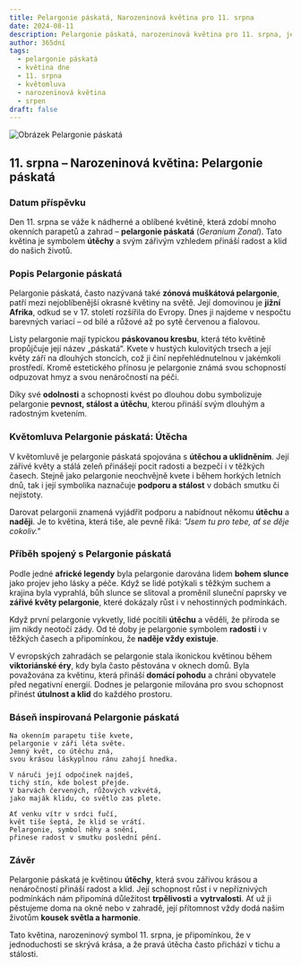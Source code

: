 ```yaml
---
title: Pelargonie páskatá, Narozeninová květina pro 11. srpna
date: 2024-08-11
description: Pelargonie páskatá, narozeninová květina pro 11. srpna, je symbolem Útěcha. Objevte její jedinečný význam, fascinující příběhy a poezii, která oslavuje její krásu.
author: 365dní
tags:
  - pelargonie páskatá
  - květina dne
  - 11. srpna
  - květomluva
  - narozeninová květina
  - srpen
draft: false
---
```


![Obrázek Pelargonie páskatá](https://cdn.pixabay.com/photo/2013/11/04/19/02/red-205385_1280.jpg#center)


## 11. srpna – Narozeninová květina: Pelargonie páskatá

### Datum příspěvku

Den 11. srpna se váže k nádherné a oblíbené květině, která zdobí mnoho okenních parapetů a zahrad – **pelargonie páskatá** (_Geranium Zonal_). Tato květina je symbolem **útěchy** a svým zářivým vzhledem přináší radost a klid do našich životů.

### Popis Pelargonie páskatá

Pelargonie páskatá, často nazývaná také **zónová muškátová pelargonie**, patří mezi nejoblíbenější okrasné květiny na světě. Její domovinou je **jižní Afrika**, odkud se v 17. století rozšířila do Evropy. Dnes ji najdeme v nespočtu barevných variací – od bílé a růžové až po sytě červenou a fialovou.

Listy pelargonie mají typickou **páskovanou kresbu**, která této květině propůjčuje její název „páskatá“. Kvete v hustých kulovitých trsech a její květy září na dlouhých stoncích, což ji činí nepřehlédnutelnou v jakémkoli prostředí. Kromě estetického přínosu je pelargonie známá svou schopností odpuzovat hmyz a svou nenáročností na péči.

Díky své **odolnosti** a schopnosti kvést po dlouhou dobu symbolizuje pelargonie **pevnost, stálost a útěchu**, kterou přináší svým dlouhým a radostným kvetením.

### Květomluva Pelargonie páskatá: Útěcha

V květomluvě je pelargonie páskatá spojována s **útěchou a uklidněním**. Její zářivé květy a stálá zeleň přinášejí pocit radosti a bezpečí i v těžkých časech. Stejně jako pelargonie neochvějně kvete i během horkých letních dnů, tak i její symbolika naznačuje **podporu a stálost** v dobách smutku či nejistoty.

Darovat pelargonii znamená vyjádřit podporu a nabídnout někomu **útěchu** a **naději**. Je to květina, která tiše, ale pevně říká: _"Jsem tu pro tebe, ať se děje cokoliv."_

### Příběh spojený s Pelargonie páskatá

Podle jedné **africké legendy** byla pelargonie darována lidem **bohem slunce** jako projev jeho lásky a péče. Když se lidé potýkali s těžkým suchem a krajina byla vyprahlá, bůh slunce se slitoval a proměnil sluneční paprsky ve **zářivé květy pelargonie**, které dokázaly růst i v nehostinných podmínkách.

Když první pelargonie vykvetly, lidé pocítili **útěchu** a věděli, že příroda se jim nikdy neotočí zády. Od té doby je pelargonie symbolem **radosti** i v těžkých časech a připomínkou, že **naděje vždy existuje**.

V evropských zahradách se pelargonie stala ikonickou květinou během **viktoriánské éry**, kdy byla často pěstována v oknech domů. Byla považována za květinu, která přináší **domácí pohodu** a chrání obyvatele před negativní energií. Dodnes je pelargonie milována pro svou schopnost přinést **útulnost a klid** do každého prostoru.

### Báseň inspirovaná Pelargonie páskatá

```
Na okenním parapetu tiše kvete,  
pelargonie v záři léta světe.  
Jemný květ, co útěchu zná,  
svou krásou láskyplnou ránu zahojí hnedka.  

V náruči její odpočinek najdeš,  
tichý stín, kde bolest přejde.  
V barvách červených, růžových vzkvétá,  
jako maják klidu, co světlo zas plete.  

Ať venku vítr v srdci fučí,  
květ tiše šeptá, že klid se vrátí.  
Pelargonie, symbol něhy a snění,  
přinese radost v smutku poslední pění.  
```

### Závěr

Pelargonie páskatá je květinou **útěchy**, která svou zářivou krásou a nenáročností přináší radost a klid. Její schopnost růst i v nepříznivých podmínkách nám připomíná důležitost **trpělivosti** a **vytrvalosti**. Ať už ji pěstujeme doma na okně nebo v zahradě, její přítomnost vždy dodá našim životům **kousek světla a harmonie**.

Tato květina, narozeninový symbol 11. srpna, je připomínkou, že v jednoduchosti se skrývá krása, a že pravá útěcha často přichází v tichu a stálosti.